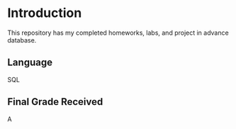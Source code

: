 # Introduction
  This repository has my completed homeworks, labs, and project in advance database.
  
## Language
  SQL 
  
## Final Grade Received
  A
